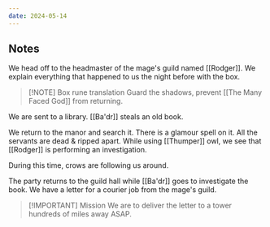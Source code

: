 ```yaml
---
date: 2024-05-14
---
```

## Notes

We head off to the headmaster of the mage's guild named [[Rodger]]. We explain everything that happened to us the night before with the box.

> [!NOTE] Box rune translation
> Guard the shadows, prevent [[The Many Faced God]] from returning.

We are sent to a library. [[Ba'dr]] steals an old book.

We return to the manor and search it. There is a glamour spell on it. All the servants are dead & ripped apart. While using [[Thumper]] owl, we see that [[Rodger]] is performing an investigation.

During this time, crows are following us around.

The party returns to the guild hall while [[Ba'dr]] goes to investigate the book. We have a letter for a courier job from the mage's guild.

> [!IMPORTANT] Mission
> We are to deliver the letter to a tower hundreds of miles away ASAP.
> 